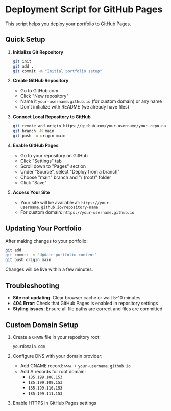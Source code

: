 # Deployment Script for GitHub Pages

This script helps you deploy your portfolio to GitHub Pages.

## Quick Setup

1. **Initialize Git Repository**
   ```bash
   git init
   git add .
   git commit -m "Initial portfolio setup"
   ```

2. **Create GitHub Repository**
   - Go to GitHub.com
   - Click "New repository"
   - Name it `your-username.github.io` (for custom domain) or any name
   - Don't initialize with README (we already have files)

3. **Connect Local Repository to GitHub**
   ```bash
   git remote add origin https://github.com/your-username/your-repo-name.git
   git branch -M main
   git push -u origin main
   ```

4. **Enable GitHub Pages**
   - Go to your repository on GitHub
   - Click "Settings" tab
   - Scroll down to "Pages" section
   - Under "Source", select "Deploy from a branch"
   - Choose "main" branch and "/ (root)" folder
   - Click "Save"

5. **Access Your Site**
   - Your site will be available at: `https://your-username.github.io/repository-name`
   - For custom domain: `https://your-username.github.io`

## Updating Your Portfolio

After making changes to your portfolio:

```bash
git add .
git commit -m "Update portfolio content"
git push origin main
```

Changes will be live within a few minutes.

## Troubleshooting

- **Site not updating**: Clear browser cache or wait 5-10 minutes
- **404 Error**: Check that GitHub Pages is enabled in repository settings
- **Styling issues**: Ensure all file paths are correct and files are committed

## Custom Domain Setup

1. Create a `CNAME` file in your repository root:
   ```
   yourdomain.com
   ```

2. Configure DNS with your domain provider:
   - Add CNAME record: `www` → `your-username.github.io`
   - Add A records for root domain:
     - `185.199.108.153`
     - `185.199.109.153`
     - `185.199.110.153`
     - `185.199.111.153`

3. Enable HTTPS in GitHub Pages settings
